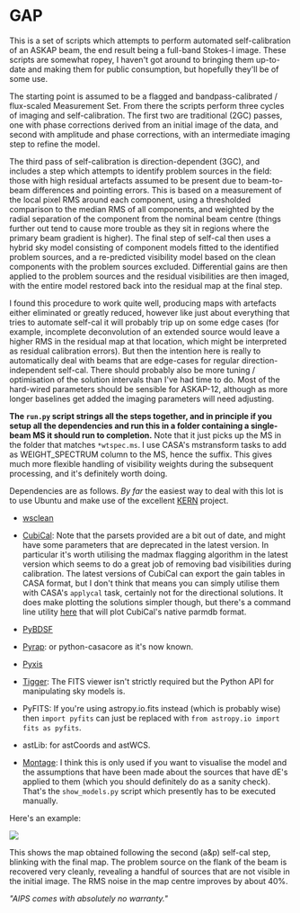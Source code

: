 # GAP

This is a set of scripts which attempts to perform automated self-calibration of an ASKAP beam, the end result being a full-band Stokes-I image. These scripts are somewhat ropey, I haven't got around to bringing them up-to-date and making them for public consumption, but hopefully they'll be of some use. 

The starting point is assumed to be a flagged and bandpass-calibrated / flux-scaled Measurement Set. From there the scripts perform three cycles of imaging and self-calibration. The first two are traditional (2GC) passes, one with phase corrections derived from an initial image of the data, and second with amplitude and phase corrections, with an intermediate imaging step to refine the model. 

The third pass of self-calibration is direction-dependent (3GC), and includes a step which attempts to identify problem sources in the field: those with high residual artefacts assumed to be present due to beam-to-beam differences and pointing errors. This is based on a measurement of the local pixel RMS around each component, using a thresholded comparison to the median RMS of all components, and weighted by the radial separation of the component from the nominal beam centre (things further out tend to cause more trouble as they sit in regions where the primary beam gradient is higher). The final step of self-cal then uses a hybrid sky model consisting of component models fitted to the identified problem sources, and a re-predicted visibility model based on the clean components with the problem sources excluded. Differential gains are then applied to the problem sources and the residual visibilities are then imaged, with the entire model restored back into the residual map at the final step.

I found this procedure to work quite well, producing maps with artefacts either eliminated or greatly reduced, however like just about everything that tries to automate self-cal it will probably trip up on some edge cases (for example, incomplete deconvolution of an extended source would leave a higher RMS in the residual map at that location, which might be interpreted as residual calibration errors). But then the intention here is really to automatically deal with beams that are edge-cases for regular direction-independent self-cal. There should probably also be more tuning / optimisation of the solution intervals than I've had time to do. Most of the hard-wired parameters should be sensible for ASKAP-12, although as more longer baselines get added the imaging parameters will need adjusting.

**The `run.py` script strings all the steps together, and in principle if you setup all the dependencies and run this in a folder containing a single-beam MS it should run to completion.** Note that it just picks up the MS in the folder that matches `*wtspec.ms`. I use CASA's mstransform tasks to add as WEIGHT_SPECTRUM column to the MS, hence the suffix. This gives much more flexible handling of visibility weights during the subsequent processing, and it's definitely worth doing.

Dependencies are as follows. *By far* the easiest way to deal with this lot is to use Ubuntu and make use of the excellent [KERN](http://kernsuite.info/) project.

* [wsclean](https://sourceforge.net/p/wsclean/wiki/Home/)

* [CubiCal](http://cubical.readthedocs.io/en/latest/): Note that the parsets provided are a bit out of date, and might have some parameters that are deprecated in the latest version. In particular it's worth utilising the madmax flagging algorithm in the latest version which seems to do a great job of removing bad visibilities during calibration. The latest versions of CubiCal can export the gain tables in CASA format, but I don't think that means you can simply utilise them with CASA's `applycal` task, certainly not for the directional solutions. It does make plotting the solutions simpler though, but there's a command line utility [here](https://github.com/IanHeywood/plot_utils) that will plot CubiCal's native parmdb format.

* [PyBDSF](http://www.astron.nl/citt/pybdsf/)

* [Pyrap](https://github.com/casacore/python-casacore): or python-casacore as it's now known.

* [Pyxis](https://github.com/ska-sa/pyxis)

* [Tigger](https://github.com/ska-sa/tigger): The FITS viewer isn't strictly required but the Python API for manipulating sky models is.

* PyFITS: If you're using astropy.io.fits instead (which is probably wise) then `import pyfits` can just be replaced with `from astropy.io import fits as pyfits`. 

* astLib: for astCoords and astWCS.

* [Montage](http://montage.ipac.caltech.edu/): I think this is only used if you want to visualise the model and the assumptions that have been made about the sources that have dE's applied to them (which you should definitely do as a sanity check). That's the `show_models.py` script which presently has to be executed manually.

Here's an example:

![](https://i.imgur.com/fV8pzw2.gif)

This shows the map obtained following the second (a&p) self-cal step, blinking with the final map. The problem source on the flank of the beam is recovered very cleanly, revealing a handful of sources that are not visible in the initial image. The RMS noise in the map centre improves by about 40%.

*"AIPS comes with absolutely no warranty."*
